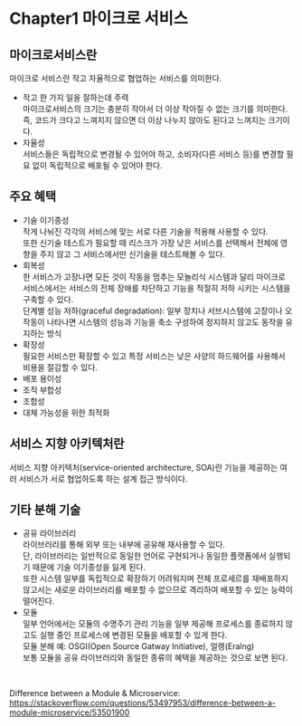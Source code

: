 # Chapter1 마이크로 서비스
## 마이크로서비스란
마이크로 서비스란 작고 자율적으로 협업하는 서비스를 의미한다.

* 작고 한 가지 일을 잘하는데 주력</br>
마이크로서비스의 크기는 충분히 작아서 더 이상 작아질 수 없는 크기를 의미한다.</br>
즉, 코드가 크다고 느껴지지 않으면 더 이상 나누지 않아도 된다고 느껴지는 크기이다.</br>
* 자율성</br>
  서비스들은 독립적으로 변경될 수 있어야 하고, 소비자(다른 서비스 등)를 변경할 필요 없이 독립적으로 배포될 수 있어야 한다.</br>

## 주요 혜택
* 기술 이기종성</br>
  작게 나눠진 각각의 서비스에 맞는 서로 다른 기술을 적용해 사용할 수 있다.</br>
  또한 신기술 테스트가 필요할 때 리스크가 가장 낮은 서비스를 선택해서 전체에 영향을 주지 않고 그 서비스에서만 신기술을 테스트해볼 수 있다.</br>
* 회복성</br>
  한 서비스가 고장나면 모든 것이 작동을 멈추는 모놀리식 시스템과 달리 마이크로 서비스에서는 서비스의 전체 장애를 차단하고 기능을 적절히 저하 시키는 시스템을 구축할 수 있다.</br>
  단계별 성능 저하(graceful degradation): 일부 장치나 서브시스템에 고장이나 오작동이 나타나면 시스템의 성능과 기능을 축소 구성하여 정지하지 않고도 동작을 유지하는 방식</br>
* 확장성</br>
  필요한 서비스만 확장할 수 있고 특정 서비스는 낮은 사양의 하드웨어를 사용해서 비용을 절감할 수 있다.</br>
* 배포 용이성
* 조직 부합성
* 조합성
* 대체 가능성을 위한 최적화

## 서비스 지향 아키텍처란
서비스 지향 아키텍처(service-oriented architecture, SOA)란 기능을 제공하는 여러 서비스가 서로 협업하도록 하는 설계 접근 방식이다.</br>

## 기타 분해 기술
* 공유 라이브러리</br>
  라이브러리를 통해 외부 또는 내부에 공유해 재사용할 수 있다.</br>
  단, 라이브러리는 일반적으로 동일한 언어로 구현되거나 동일한 플랫폼에서 실행되기 때문에 기술 이기종성을 잃게 된다.</br>
  또한 시스템 일부를 독립적으로 확장하기 어려워지며 전체 프로세르를 재배포하지 않고서는 새로운 라이브러리를 배포할 수 없으므로 격리하여 배포할 수 있는 능력이 떨어진다.</br>
* 모듈</br>
  일부 언어에서는 모듈의 수명주기 관리 기능을 일부 제공해 프로세스를 종료하지 않고도 실행 중인 프로세스에 변경된 모듈을 배포할 수 있게 한다.</br>
  모듈 분해 예: OSGI(Open Source Gatway Initiative), 얼랭(Eralng)</br>
  보통 모듈을 공유 라이브러리와 동일한 종류의 혜택을 제공하는 것으로 보면 된다.</br>
</br>

Difference between a Module & Microservice: </br>
https://stackoverflow.com/questions/53497953/difference-between-a-module-microservice/53501900</br>
</br></br></br></br>
